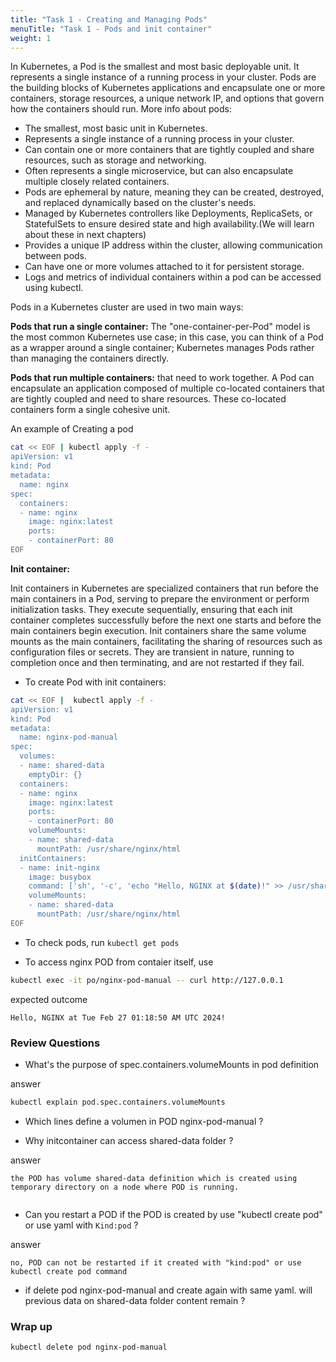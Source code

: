 ```yaml
---
title: "Task 1 - Creating and Managing Pods"
menuTitle: "Task 1 - Pods and init container"
weight: 1
---
```


In Kubernetes, a Pod is the smallest and most basic deployable unit. It represents a single instance of a running process in your cluster. Pods are the building blocks of Kubernetes applications and encapsulate one or more containers, storage resources, a unique network IP, and options that govern how the containers should run. More info about pods:

- The smallest, most basic unit in Kubernetes.
- Represents a single instance of a running process in your cluster.
- Can contain one or more containers that are tightly coupled and share resources, such as storage and networking.
- Often represents a single microservice, but can also encapsulate multiple closely related containers.
- Pods are ephemeral by nature, meaning they can be created, destroyed, and replaced dynamically based on the cluster's needs.
- Managed by Kubernetes controllers like Deployments, ReplicaSets, or StatefulSets to ensure desired state and high availability.(We will learn about these in next chapters)
- Provides a unique IP address within the cluster, allowing communication between pods.
- Can have one or more volumes attached to it for persistent storage.
- Logs and metrics of individual containers within a pod can be accessed using kubectl.

Pods in a Kubernetes cluster are used in two main ways:

**Pods that run a single container:** The "one-container-per-Pod" model is the most common Kubernetes use case; in this case, you can think of a Pod as a wrapper around a single container; Kubernetes manages Pods rather than managing the containers directly.

**Pods that run multiple containers:** that need to work together. A Pod can encapsulate an application composed of multiple co-located containers that are tightly coupled and need to share resources. These co-located containers form a single cohesive unit.


An example of Creating a pod

```bash
cat << EOF | kubectl apply -f -
apiVersion: v1
kind: Pod
metadata:
  name: nginx
spec:
  containers:
  - name: nginx
    image: nginx:latest
    ports:
    - containerPort: 80
EOF
```

**Init container:**

Init containers in Kubernetes are specialized containers that run before the main containers in a Pod, serving to prepare the environment or perform initialization tasks. They execute sequentially, ensuring that each init container completes successfully before the next one starts and before the main containers begin execution. Init containers share the same volume mounts as the main containers, facilitating the sharing of resources such as configuration files or secrets. They are transient in nature, running to completion once and then terminating, and are not restarted if they fail.

- To create Pod with init containers:

```bash
cat << EOF |  kubectl apply -f -
apiVersion: v1
kind: Pod
metadata:
  name: nginx-pod-manual
spec:
  volumes:
  - name: shared-data
    emptyDir: {}
  containers:
  - name: nginx
    image: nginx:latest
    ports:
    - containerPort: 80
    volumeMounts:
    - name: shared-data
      mountPath: /usr/share/nginx/html
  initContainers:
  - name: init-nginx
    image: busybox
    command: ['sh', '-c', 'echo "Hello, NGINX at $(date)!" >> /usr/share/nginx/html/index.html']
    volumeMounts:
    - name: shared-data
      mountPath: /usr/share/nginx/html
EOF
```

- To check pods, run `kubectl get pods`

- To access nginx POD from contaier itself, use 
```bash
kubectl exec -it po/nginx-pod-manual -- curl http://127.0.0.1
```
expected outcome
```
Hello, NGINX at Tue Feb 27 01:18:50 AM UTC 2024!
```


### Review Questions

- What's the purpose of spec.containers.volumeMounts in pod definition 

answer

```bash
kubectl explain pod.spec.containers.volumeMounts
```
- Which lines define a volumen in POD nginx-pod-manual ?

- Why initcontainer can access shared-data folder ?

answer

```
the POD has volume shared-data definition which is created using temporary directory on a node where POD is running.
 
```

- Can you restart a POD if the POD is created by use "kubectl create pod" or use yaml with  `Kind:pod`  ?

answer

```
no, POD can not be restarted if it created with "kind:pod" or use kubectl create pod command
```

- if delete pod nginx-pod-manual and create again with same yaml. will previous data  on shared-data folder content remain ?


### Wrap up

```bash
kubectl delete pod nginx-pod-manual
```
